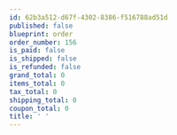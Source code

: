 ```yaml
---
id: 62b3a512-d67f-4302-8386-f516788ad51d
published: false
blueprint: order
order_number: 156
is_paid: false
is_shipped: false
is_refunded: false
grand_total: 0
items_total: 0
tax_total: 0
shipping_total: 0
coupon_total: 0
title: ' '
---
```

